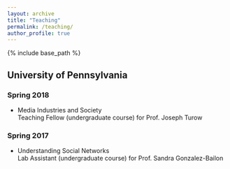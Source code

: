```yaml
---
layout: archive
title: "Teaching"
permalink: /teaching/
author_profile: true
---
```


{% include base_path %}

## University of Pennsylvania
### Spring 2018
* Media Industries and Society<br>
Teaching Fellow (undergraduate course) for Prof. Joseph Turow

### Spring 2017
* Understanding Social Networks<br>
Lab Assistant (undergraduate course) for Prof. Sandra Gonzalez-Bailon

<!--stackedit_data:
eyJoaXN0b3J5IjpbLTEzOTc4OTA1NTJdfQ==
-->